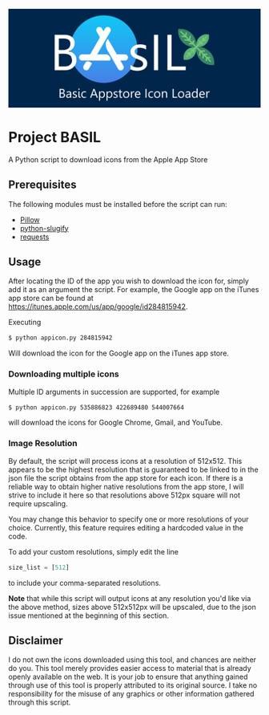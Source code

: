 ![alt text](https://github.com/jbeaulieu/appstore-icon-grabber/blob/master/banner.jpg "Project BASIL: App Store Icon Grabber")

# Project BASIL
A Python script to download icons from the Apple App Store

Prerequisites
------------
The following modules must be installed before the script can run:

- [Pillow](https://github.com/python-pillow/Pillow)
- [python-slugify](https://github.com/un33k/python-slugify)
- [requests](http://docs.python-requests.org/en/master/)

Usage
-----

After locating the ID of the app you wish to download the icon for, simply add it as an argument the script.
For example, the Google app on the iTunes app store can be found at <https://itunes.apple.com/us/app/google/id284815942>.

Executing
```bash
$ python appicon.py 284815942
```
Will download the icon for the Google app on the iTunes app store.

### Downloading multiple icons
Multiple ID arguments in succession are supported, for example
```bash
$ python appicon.py 535886823 422689480 544007664
```
will download the icons for Google Chrome, Gmail, and YouTube.

### Image Resolution
By default, the script will process icons at a resolution of 512x512. This appears to be the highest resolution that is guaranteed to be linked to in the json file the script obtains from the app store for each icon. If there is a reliable way to obtain higher native resolutions from the app store, I will strive to include it here so that resolutions above 512px square will not require upscaling.

You may change this behavior to specify one or more resolutions of your choice. Currently, this feature requires editing a hardcoded value in the code.

To add your custom resolutions, simply edit the line
```python
size_list = [512]
```
to include your comma-separated resolutions.

__Note__ that while this script will output icons at any resolution you'd like via the above method, sizes above 512x512px will be upscaled, due to the json issue mentioned at the beginning of this section.

Disclaimer
----------

I do not own the icons downloaded using this tool, and chances are neither do you. This tool merely provides easier access to material that is already openly available on the web. It is your job to ensure that anything gained through use of this tool is properly attributed to its original source. I take no responsibility for the misuse of any graphics or other information gathered through this script.
